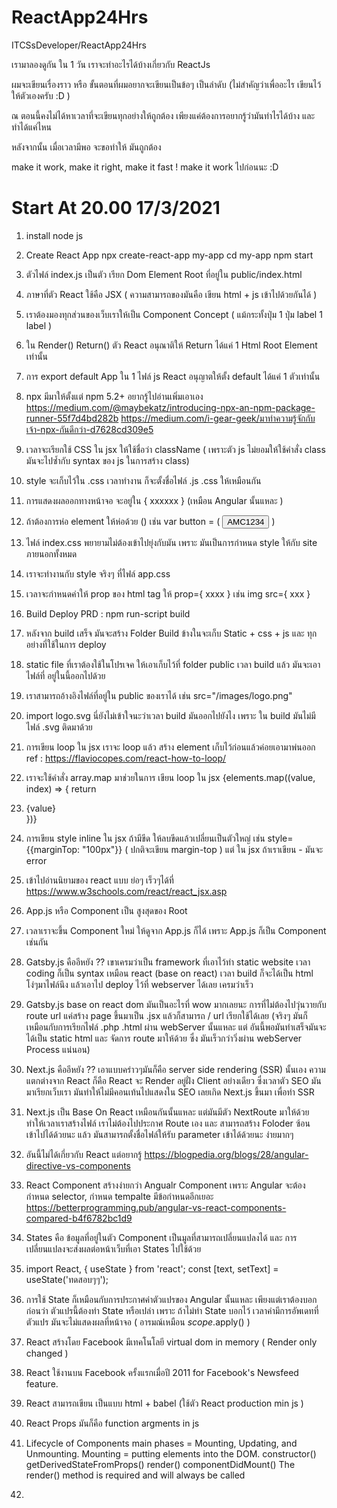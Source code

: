 # ReactApp24Hrs
ITCSsDeveloper/ReactApp24Hrs

เรามาลองดูกัน ใน 1 วัน เราจะทำอะไรได้บ้างเกี่ยวกับ ReactJs 

ผมจะเขียนเรื่องราว หรือ ขั้นตอนที่ผมอยากจะเขียนเป็นข้อๆ เป็นลำดับ (ไม่สำคัญว่าเพื่ออะไร เขียนไว้ให้ตัวเองครับ :D )

ณ ตอนนี้คงไม่ได้หาเวลาที่จะเขียนทุกอย่างให้ถูกต้อง 
เพียงแค่ต้องการอยากรู้ว่ามันทำไรได้บ้าง และ ทำได้แค่ไหน

หลังจากนั้น เมื่อเวลามีพอ จะขอทำให้ มันถูกต้อง

make it work, make it right, make it fast !
make it work ไปก่อนนะ 
:D

# Start At 20.00 17/3/2021


1.  install node js

2.  Create React App
    npx create-react-app my-app
    cd my-app
    npm start

3.  ตัวไฟล์ index.js เป็นตัว เรียก Dom Element Root ที่อยู่ใน public/index.html

4.  ภาษาที่ตัว React ใช้คือ JSX ( ความสามารถของมันคือ เขียน html + js เข้าไปด้วยกันได้ )

5.  เราต้องมองทุกส่วนของเว็บเราให้เป็น Component Concept  ( แม้กระทั้งปุ่ม 1 ปุ่ม label 1 label ) 

6. ใน Render() Return() ตัว React อนุณาติให้ Return ได้แค่ 1 Html Root Element เท่านั้น

7. การ export default App ใน 1 ไฟล์ js React อนุญาตให้ตั้ง default ได้แค่ 1 ตัวเท่านั้น

8. npx มีมาให้ตั้งแต่ npm 5.2+
    อยากรู้ไปอ่านเพิ่มเอาเอง 
    https://medium.com/@maybekatz/introducing-npx-an-npm-package-runner-55f7d4bd282b
    https://medium.com/i-gear-geek/มาทำความรู้จักกับเจ้า-npx-กันดีกว่า-d7628cd309e5

9. เวลาจะเรียกใช้ CSS ใน jsx ให้ใช้ชื่อว่า className ( เพราะตัว js ไม่ยอมให้ใช้คำสั่ง class มันจะไปซ้ำกับ syntax ของ js ในการสร้าง class)

10. style จะเก็บไว้ใน .css เวลาทำงาน ก็จะตั้งชื่อไฟล์ .js .css ให้เหมือนกัน

11. การแสดงผลออกทางหน้าจอ จะอยู่ใน { xxxxxx } (เหมือน Angular นั้นแหละ )


12. ถ้าต้องการห่อ element ให้ห่อด้วย ()  เช่น var button = ( <button>AMC1234</button> )

13. ไฟล์ index.css พยายามไม่ต้องเข้าไปยุ่งกับมัน เพราะ มันเป็นการกำหนด style ให้กับ site ภายนอกทั้งหมด 

14. เราจะทำงานกับ style จริงๆ ที่ไฟล์ app.css 

15. เวลาจะกำหนดค่าให้ prop ของ html tag ให้ prop={ xxxx } เช่น img src={ xxx }

16. Build Deploy PRD : npm run-script build

17. หลังจาก build เสร็จ มันจะสร้าง Folder Build ข้างในจะเก็บ Static + css + js และ ทุกอย่างที่ใช้ในการ deploy

18. static file ที่เราต้องใช้ในโปรเจค ให้เอาเก็บไว้ที่ folder public เวลา build แล้ว มันจะเอาไฟล์ที่ อยู่ในนี้ออกไปด้วย

19. เราสามารถอ้างอิงไฟล์ที่อยู่ใน public ของเราได้ เช่น src="/images/logo.png"

20. import logo.svg นี่ยังไม่เข้าใจนะว่าเวลา build มันออกไปยังไง เพราะ ใน build มันไม่มีไฟล์ .svg ติดมาด้วย

21. การเขียน loop ใน jsx เราจะ loop แล้ว สร้าง element เก็บไว้ก่อนแล้วค่อยเอามาพ่นออก 
    ref : https://flaviocopes.com/react-how-to-loop/

22. เราจะใช้คำสั่ง array.map มาช่วยในการ เขียน loop ใน jsx
    {elements.map((value, index) => {
        return <li key={index}>{value}</li>
      })}

23. การเขียน style inline ใน jsx ถ้ามีขีด ให้ลบขีดแล้วเปลี่ยนเป็นตัวใหญ่ เช่น style={{marginTop: "100px"}} ( ปกติจะเขียน margin-top ) แต่ ใน jsx ถ้าเราเขียน - มันจะ error 

24. เข้าไปอ่านนิยามของ react แบบ ย่อๆ เร็วๆได้ที่ https://www.w3schools.com/react/react_jsx.asp

25. App.js หรือ Component เป็น สูงสุดของ Root 

26. เวลาเราจะขึ้น Component ใหม่ ให้ดูจาก App.js ก็ได้ เพราะ App.js ก็เป็น Component เช่นกัน 

27. Gatsby.js คืออีหยัง ??  เขาเครมว่าเป็น framework ที่เอาไว้ทำ static website เวลา coding ก็เป็น syntax เหมือน react (base on react) เวลา build ก็จะได้เป็น html โง่ๆมาไฟล์นึง แล้วเอาไป deploy ไว้ที่ webserver ได้เลย เครมว่าเร็ว

28. Gatsby.js base on react dom มันเป็นอะไรที่ wow มากเลยนะ การที่ไม่ต้องไปวุ่นวายกับ route url แค่สร้าง page ขึ้นมาเป็น .jsx แล้วก็สามารถ / url เรียกใช้ได้เลย (จริงๆ มันก็เหมือนกับการเรียกไฟล์ .php .html ผ่าน webServer นั้นแหละ แต่ อันนี้พอมันทำเสร็จมันจะ ได้เป็น static html และ จัดการ route มาให้ด้วย ซึ่ง มันเร็วกว่าวิ่งผ่าน webServer Process แน่นอน)

29. Next.js คืออีหยัง ?? เอาแบบคร่าวๆมันก็คือ server side rendering (SSR) นั้นเอง ความแตกต่างจาก React ก็คือ React จะ Render อยู่ฝั่ง Client อย่างเดียว ซึ่งเวลาตัว SEO มันมาเรียกเว็บเรา มันทำให้ไม่มีคอนเท้นไปแสดงใน SEO เลยเกิด Next.js ขึ้นมา เพื่อทำ SSR

30. Next.js เป็น Base On React เหมือนกันนั้นแหละ แต่มันมีตัว NextRoute มาให้ด้วย ทำให้เวลาเราสร้างไฟล์ เราไม่ต้องไปประกาศ Route เอง และ สามารถสร้าง Foloder ซ้อนเข้าไปได้ด้วยนะ แล้ว มันสามารถตั้งชื่อไฟล์ให้รับ parameter เข้าได้ด้วยนะ ง่ายมากๆ

31. อันนี้ไม่ได้เกี่ยวกับ React แต่อยากรู้ https://blogpedia.org/blogs/28/angular-directive-vs-components

32. React Component สร้างง่ายกว่า Angualr Component เพราะ Angular จะต้องกำหนด selector, กำหนด tempalte มีข้อกำหนดอีกเยอะ https://betterprogramming.pub/angular-vs-react-components-compared-b4f6782bc1d9

32. States คือ ข้อมูลที่อยู่ในตัว Component เป็นมูลที่สามารถเปลี่ยนแปลงได้ และ การเปลี่ยนแปลงจะส่งผลต่อหน้าเว็บที่เอา States ไปใช้ด้วย 

33. import React, { useState } from 'react';
    const [text, setText] =  useState('ทดสอบๆๆ');

34. การใช้ State ก็เหมือนกับการประกาศค่าตัวแปรของ Angular นั้นแหละ เพียงแต่เราต้องบอกก่อนว่า ตัวแปรนี้ต้องทำ State หรือเปล่า เพราะ ถ้าไม่ทำ State บอกไว้ เวลาค่ามีการอัพเดทที่ตัวแปร มันจะไม่แสดงผลที่หน้าจอ ( อารมณ์เหมือน $scope.$apply()  )

35. React สร้างโดย Facebook มีเทคโนโลยี virtual dom in memory ( Render only changed ) 

36. React ใช้งานบน Facebook ครั้งแรกเมื่อปี 2011 for Facebook's Newsfeed feature.

37. React สามารถเขียน เป็นแบบ html + babel  (ใช้ตัว React production min js )

38. React Props มันก็คือ function argments in js

39. Lifecycle of Components main phases =  Mounting, Updating, and Unmounting.
    Mounting = putting elements into the DOM.
        constructor()
        getDerivedStateFromProps()
        render()
        componentDidMount()
    The render() method is required and will always be called

40. 

    